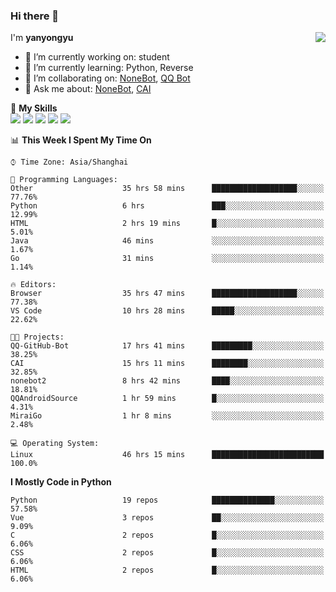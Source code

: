 ### Hi there 👋

<a href="#">
  <img align="right" src="https://github-readme-stats.vercel.app/api?username=yanyongyu&count_private=true&show_icons=true&bg_color=15,f2f7fd,E0EAFC" />
</a>

I'm **yanyongyu**

- 🔭 I’m currently working on: student
- 🌱 I’m currently learning: Python, Reverse
- 👯 I’m collaborating on: [NoneBot](https://github.com/nonebot), [QQ Bot](https://github.com/Mrs4s/go-cqhttp)
- 💬 Ask me about: [NoneBot](https://github.com/nonebot), [CAI](https://github.com/cscs181/CAI)

🌟 **My Skills**  
![](https://img.shields.io/badge/-Python-3e74a2?style=flat-square&logo=Python&logoColor=fff)
![](https://img.shields.io/badge/-Vue-4fc08d?style=flat-square&logo=Vue.js&logoColor=fff)
![](https://img.shields.io/badge/-Node.js-339933?style=flat-square&logo=Node.js&logoColor=fff)
![](https://img.shields.io/badge/-Docker-2496ED?style=flat-square&logo=Docker&logoColor=fff)
![](https://img.shields.io/badge/-Linux-000000?style=flat-square&logo=Linux&logoColor=fff)

<!--START_SECTION:waka-->
📊 **This Week I Spent My Time On** 

```text
⌚︎ Time Zone: Asia/Shanghai

💬 Programming Languages: 
Other                    35 hrs 58 mins      ███████████████████░░░░░░   77.76% 
Python                   6 hrs               ███░░░░░░░░░░░░░░░░░░░░░░   12.99% 
HTML                     2 hrs 19 mins       █░░░░░░░░░░░░░░░░░░░░░░░░   5.01% 
Java                     46 mins             ░░░░░░░░░░░░░░░░░░░░░░░░░   1.67% 
Go                       31 mins             ░░░░░░░░░░░░░░░░░░░░░░░░░   1.14%

🔥 Editors: 
Browser                  35 hrs 47 mins      ███████████████████░░░░░░   77.38% 
VS Code                  10 hrs 28 mins      █████░░░░░░░░░░░░░░░░░░░░   22.62%

🐱‍💻 Projects: 
QQ-GitHub-Bot            17 hrs 41 mins      █████████░░░░░░░░░░░░░░░░   38.25% 
CAI                      15 hrs 11 mins      ████████░░░░░░░░░░░░░░░░░   32.85% 
nonebot2                 8 hrs 42 mins       ████░░░░░░░░░░░░░░░░░░░░░   18.81% 
QQAndroidSource          1 hr 59 mins        █░░░░░░░░░░░░░░░░░░░░░░░░   4.31% 
MiraiGo                  1 hr 8 mins         ░░░░░░░░░░░░░░░░░░░░░░░░░   2.48%

💻 Operating System: 
Linux                    46 hrs 15 mins      █████████████████████████   100.0%

```

**I Mostly Code in Python** 

```text
Python                   19 repos            ██████████████░░░░░░░░░░░   57.58% 
Vue                      3 repos             ██░░░░░░░░░░░░░░░░░░░░░░░   9.09% 
C                        2 repos             █░░░░░░░░░░░░░░░░░░░░░░░░   6.06% 
CSS                      2 repos             █░░░░░░░░░░░░░░░░░░░░░░░░   6.06% 
HTML                     2 repos             █░░░░░░░░░░░░░░░░░░░░░░░░   6.06%

```



<!--END_SECTION:waka-->

